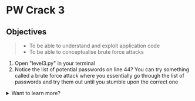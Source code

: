 # PW Crack 3

## Objectives

> - To be able to understand and exploit application code
> - To be able to conceptualise brute force attacks

1. Open "level3.py" in your terminal
2. Notice the list of potential passwords on line 44? You can try something called a brute force attack where you essentially go through the list of passwords and try them out until you stumble upon the correct one
<details>
<summary>Want to learn more?</summary>
<br>
It may not seem particularly clever but it is very useful way of gaining the correct password/keys. Reason being that computers have advanced to the point where they can 'crack' a password in mere moments.

How do you counter this?
First off never hardcode secrets into your application code.
Secondly, always use a strong password to stave off these brute force attacks.

[Password strength checker](https://www.security.org/how-secure-is-my-password/)

*Note do not enter your actual password into these types of websites, just make up your own to test with*

</details>